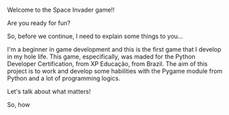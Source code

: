 Welcome to the Space Invader game!!

Are you ready for fun?

So, before we continue, I need to explain some things to you...

I'm a beginner in game development and this is the first game that I develop in my hole life. This game, especifically, was maded for the Python Developer Certification, from XP Educação, from Brazil.
The aim of this project is to work and develop some habilities with the Pygame module from Python and a lot of programming logics.

Let's talk about what matters!

So, how 
